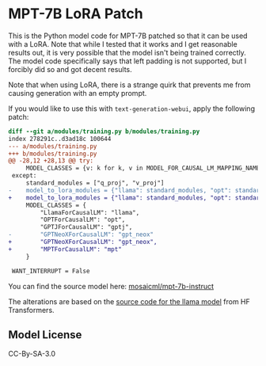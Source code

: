 # MPT-7B LoRA Patch

This is the Python model code for MPT-7B patched so that it can be used with a LoRA. Note that while I tested that it works and I get reasonable results out, it is very possible that the model isn't being trained correctly. The model code specifically says that left padding is not supported, but I forcibly did so and got decent results.

Note that when using LoRA, there is a strange quirk that prevents me from causing generation with an empty prompt.

If you would like to use this with `text-generation-webui`, apply the following patch:

```patch
diff --git a/modules/training.py b/modules/training.py
index 278291c..d3ad18c 100644
--- a/modules/training.py
+++ b/modules/training.py
@@ -28,12 +28,13 @@ try:
     MODEL_CLASSES = {v: k for k, v in MODEL_FOR_CAUSAL_LM_MAPPING_NAMES}
 except:
     standard_modules = ["q_proj", "v_proj"]
-    model_to_lora_modules = {"llama": standard_modules, "opt": standard_modules, "gptj": standard_modules, "gpt_neox": ["query_key_value"]}
+    model_to_lora_modules = {"llama": standard_modules, "opt": standard_modules, "gptj": standard_modules, "gpt_neox": ["query_key_value"], "mpt": ["Wqkv"]}
     MODEL_CLASSES = {
         "LlamaForCausalLM": "llama",
         "OPTForCausalLM": "opt",
         "GPTJForCausalLM": "gptj",
-        "GPTNeoXForCausalLM": "gpt_neox"
+        "GPTNeoXForCausalLM": "gpt_neox",
+        "MPTForCausalLM": "mpt"
     }

 WANT_INTERRUPT = False
```

You can find the source model here: [mosaicml/mpt-7b-instruct](https://huggingface.co/mosaicml/mpt-7b-instruct)

The alterations are based on the [source code for the llama model](https://github.com/huggingface/transformers/blob/main/src/transformers/models/llama/modeling_llama.py) from HF Transformers.

## Model License

CC-By-SA-3.0

